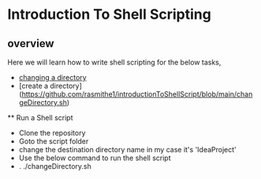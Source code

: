 # Introduction To Shell Scripting
## overview
Here we will learn how to write shell scripting for the below tasks,
* [changing a directory](https://github.com/rasmithe1/introductionToShellScript/blob/main/changeDirectory.sh)
* [create a directory] (https://github.com/rasmithe1/introductionToShellScript/blob/main/changeDirectory.sh)



** Run a Shell script
* Clone the repository
* Goto the script folder
* change the destination directory name in my case it's 'IdeaProject'
* Use the below command to run the shell script
* . ./changeDirectory.sh 
